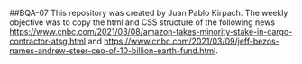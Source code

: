 ##BQA-07
This repository was created by Juan Pablo Kirpach.
The weekly objective was to copy the html and CSS structure of the following news https://www.cnbc.com/2021/03/08/amazon-takes-minority-stake-in-cargo-contractor-atsg.html and https://www.cnbc.com/2021/03/09/jeff-bezos-names-andrew-steer-ceo-of-10-billion-earth-fund.html.